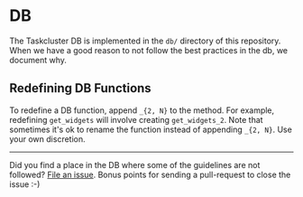 # DB 

The Taskcluster DB is implemented in the `db/` directory of this repository.
When we have a good reason to not follow the best practices in the db, we document why.

## Redefining DB Functions 

To redefine a DB function, append `_{2, N}` to the method. For example, redefining `get_widgets` will involve creating
`get_widgets_2`. Note that sometimes it's ok to rename the function instead of appending `_{2, N}`.
Use your own discretion.

---

Did you find a place in the DB where some of the guidelines are not followed?
[File an issue](https://github.com/taskcluster/taskcluster/issues/new/).
Bonus points for sending a pull-request to close the issue :-)
